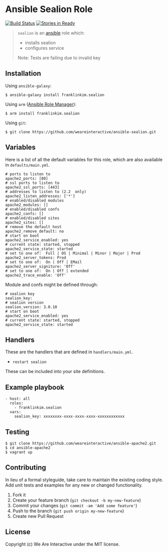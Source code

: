 # Ansible Sealion Role

[![Build Status](https://travis-ci.org/weareinteractive/ansible-sealion.png?branch=master)](https://travis-ci.org/weareinteractive/ansible-sealion)
[![Stories in Ready](https://badge.waffle.io/weareinteractive/ansible-sealion.svg?label=ready&title=Ready)](http://waffle.io/weareinteractive/ansible-sealion)

> `sealion` is an [ansible](http://www.ansible.com) role which: 
> 
> * installs sealion
> * configures service
> 
> Note: Tests are failing due to invalid key


## Installation

Using `ansible-galaxy`:

```
$ ansible-galaxy install franklinkim.sealion
```

Using `arm` ([Ansible Role Manager](https://github.com/mirskytech/ansible-role-manager/)):

```
$ arm install franklinkim.sealion
```

Using `git`:

```
$ git clone https://github.com/weareinteractive/ansible-sealion.git
```

## Variables

Here is a list of all the default variables for this role, which are also available in `defaults/main.yml`.

```
# ports to listen to
apache2_ports: [80]
# ssl ports to listen to
apache2_ssl_ports: [443]
# addresses to listen to (2.2  only)
apache2_listen_addresses: ['*']
# enabled/disabled modules
apache2_modules: []
# enabled/disabled confs
apache2_confs: []
# enabled/disabled sites
apache2_sites: []
# remove the default host
apache2_remove_default: no
# start on boot
apache2_service_enabled: yes
# current state: started, stopped
apache2_service_state: started
# set to one of:  Full | OS | Minimal | Minor | Major | Prod
apache2_server_tokens: Prod
# set to one of:  On | Off | EMail
apache2_server_signiture: 'Off'
# set to one of:  On | Off | extended
apache2_trace_enable: 'Off'
```

Module and confs might be defined through:

```
# sealion key
sealion_key:
# sealion version
sealion_version: 3.0.10
# start on boot
apache2_service_enabled: yes
# current state: started, stopped
apache2_service_state: started
```

## Handlers

These are the handlers that are defined in `handlers/main.yml`.

* `restart sealion` 

These can be included into your site definitions.

## Example playbook

```
- host: all
  roles:
    - franklinkim.sealion
  vars:
    sealion_key: xxxxxxxx-xxxx-xxxx-xxxx-xxxxxxxxxxxx
```

## Testing

```
$ git clone https://github.com/weareinteractive/ansible-apache2.git
$ cd ansible-apache2
$ vagrant up
```

## Contributing
In lieu of a formal styleguide, take care to maintain the existing coding style. Add unit tests and examples for any new or changed functionality.

1. Fork it
2. Create your feature branch (`git checkout -b my-new-feature`)
3. Commit your changes (`git commit -am 'Add some feature'`)
4. Push to the branch (`git push origin my-new-feature`)
5. Create new Pull Request

## License
Copyright (c) We Are Interactive under the MIT license.
